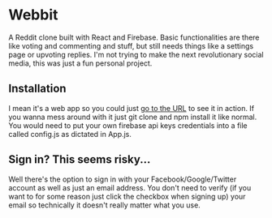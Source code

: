 # Webbit
A Reddit clone built with React and Firebase. Basic functionalities are there like voting and commenting and stuff, but still needs things like a settings page or upvoting replies. I'm not trying to make the next revolutionary social media, this was just a fun personal project.
## Installation
I mean it's a web app so you could just [go to the URL](https://websecrbac.firebaseapp.com) to see it in action. If you wanna mess around with it just git clone and npm install it like normal. You would need to put your own firebase api keys credentials into a file called config.js as dictated in App.js. 
## Sign in? This seems risky...
Well there's the option to sign in with your Facebook/Google/Twitter account as well as just an email address. You don't need to verify (if you want to for some reason just click the checkbox when signing up) your email so technically it doesn't really matter what you use.

